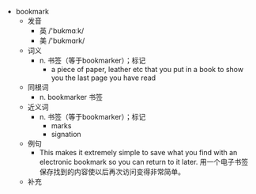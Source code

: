 - bookmark
  - 发音
    - 英 /'bʊkmɑːk/
    - 美 /'bʊkmɑrk/
  - 词义
    - n. 书签（等于bookmarker）；标记
      - a piece of paper, leather etc that you put in a book to show you the last page you have read
  - 同根词
    - n. bookmarker 书签
  - 近义词
    - n. 书签（等于bookmarker）；标记
      - marks
      - signation
  - 例句
    - This makes it extremely simple to save what you find with an electronic bookmark so you can return to it later. 用一个电子书签保存找到的内容使以后再次访问变得非常简单。
  - 补充